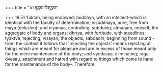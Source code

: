 +++
title = "51 बुद्ध्या विशुद्धया"

+++
18.51 Yuktah, being endowed; buddhya, with an intellect-which is
identical with the faculty of determination; visuddhaya, pure, free from
maya (delusion); and niyamya, controlling, subduing; atmanam, oneself,
the aggregate of body and organs; dhrtya, with fortitude, with
steadlines; tyaktva, rejecting; visayan, the objects; sabdadin,
beginning from sound -from the context it follows that 'rejecting the
objects' means rejecting all things which are meant for pleasure and are
in excess of those meant only for the mere maintenance of the body; and
vyudasya, eliminating; raga-dvesau, attachment and hatred with regard to
things which come to hand for the maintenance of the body-. Therefore,
